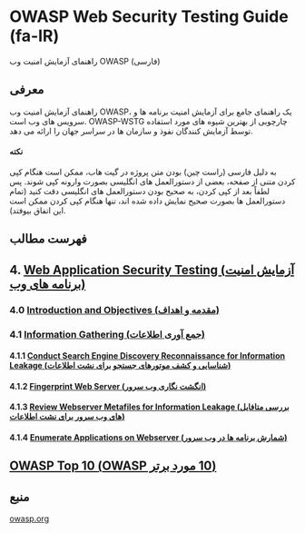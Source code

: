 # OWASP Web Security Testing Guide (fa-IR)

راهنمای آزمایش امنیت وب OWASP (فارسی)

## معرفی

راهنمای آزمایش امنیت وب OWASP، یک راهنمای جامع برای آزمایش امنیت برنامه ها و سرویس های وب است. OWASP-WSTG چارچوبی از بهترین شیوه های مورد استفاده توسط آزمایش کنندگان نفوذ و سازمان ها در سراسر جهان را ارائه می دهد.

#### نکته

به دلیل فارسی (راست چین) بودن متن پروژه در گیت هاب، ممکن است هنگام کپی کردن متنی از صفحه، بعضی از دستورالعمل های انگلیسی بصورت وارونه کپی شوند. پس لطفاً بعد از کپی کردن، به صحیح بودن دستورالعمل های انگلیسی دقت کنید (تمام دستورالعمل ها بصورت صحیح نمایش داده شده اند، تنها هنگام کپی کردن ممکن است این اتفاق بیوفتد).

## فهرست مطالب

## 4. [Web Application Security Testing (آزمایش امنیت برنامه های وب)](4-Web_Application_Security_Testing/)

### 4.0 [Introduction and Objectives (مقدمه و اهداف)](4-Web_Application_Security_Testing/00-Introduction_and_Objectives/README.md)

### 4.1 [Information Gathering (جمع آوری اطلاعات)](4-Web_Application_Security_Testing/01-Information_Gathering/README.md)

#### 4.1.1 [Conduct Search Engine Discovery Reconnaissance for Information Leakage (شناسایی و کشف موتورهای جستجو برای نشت اطلاعات)](4-Web_Application_Security_Testing/01-Information_Gathering/01-Conduct_Search_Engine_Discovery_Reconnaissance_for_Information_Leakage.md)

#### 4.1.2 [Fingerprint Web Server (انگشت نگاری وب سرور)](4-Web_Application_Security_Testing/01-Information_Gathering/02-Fingerprint_Web_Server.md)

#### 4.1.3 [Review Webserver Metafiles for Information Leakage (بررسی متافایل های وب سرور برای نشت اطلاعات)](4-Web_Application_Security_Testing/01-Information_Gathering/03-Review_Webserver_Metafiles_for_Information_Leakage.md)

#### 4.1.4 [Enumerate Applications on Webserver (شمارش برنامه ها در وب سرور)](4-Web_Application_Security_Testing/01-Information_Gathering/04-Enumerate_Applications_on_Webserver.md)

## [OWASP Top 10 &#x202b;(10 مورد برتر OWASP)](OWASP_Top_10/)

## منبع

[owasp.org](https://owasp.org/www-project-web-security-testing-guide/)
